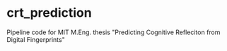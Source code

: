 # crt_prediction
 Pipeline code for MIT M.Eng. thesis "Predicting Cognitive Refleciton from Digital Fingerprints"
